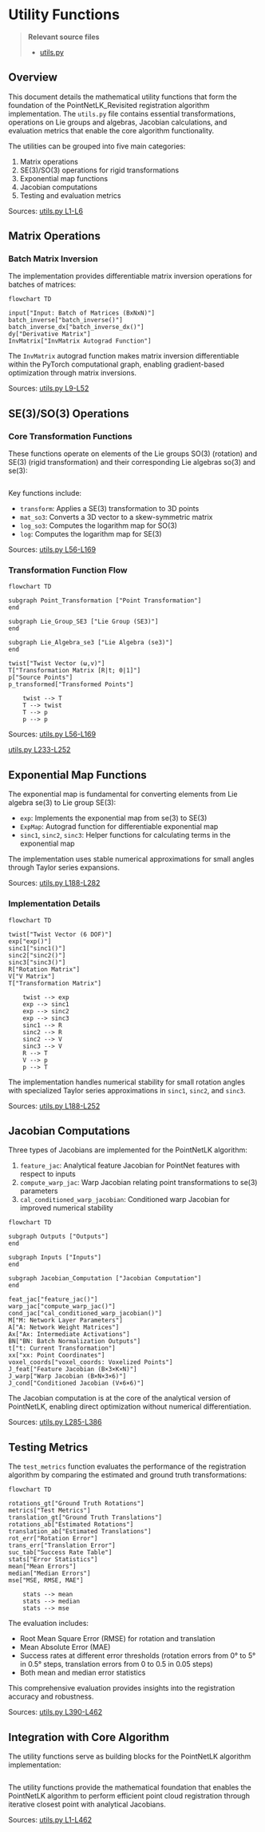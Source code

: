 # Utility Functions

> **Relevant source files**
> * [utils.py](https://github.com/Lilac-Lee/PointNetLK_Revisited/blob/4c5fbb1a/utils.py)

## Overview

This document details the mathematical utility functions that form the foundation of the PointNetLK_Revisited registration algorithm implementation. The `utils.py` file contains essential transformations, operations on Lie groups and algebras, Jacobian calculations, and evaluation metrics that enable the core algorithm functionality.

The utilities can be grouped into five main categories:

1. Matrix operations
2. SE(3)/SO(3) operations for rigid transformations
3. Exponential map functions
4. Jacobian computations
5. Testing and evaluation metrics

Sources: [utils.py L1-L6](https://github.com/Lilac-Lee/PointNetLK_Revisited/blob/4c5fbb1a/utils.py#L1-L6)

## Matrix Operations

### Batch Matrix Inversion

The implementation provides differentiable matrix inversion operations for batches of matrices:

```mermaid
flowchart TD

input["Input: Batch of Matrices (BxNxN)"]
batch_inverse["batch_inverse()"]
batch_inverse_dx["batch_inverse_dx()"]
dy["Derivative Matrix"]
InvMatrix["InvMatrix Autograd Function"]
```

The `InvMatrix` autograd function makes matrix inversion differentiable within the PyTorch computational graph, enabling gradient-based optimization through matrix inversions.

Sources: [utils.py L9-L52](https://github.com/Lilac-Lee/PointNetLK_Revisited/blob/4c5fbb1a/utils.py#L9-L52)

## SE(3)/SO(3) Operations

### Core Transformation Functions

These functions operate on elements of the Lie groups SO(3) (rotation) and SE(3) (rigid transformation) and their corresponding Lie algebras so(3) and se(3):

```

```

Key functions include:

* `transform`: Applies a SE(3) transformation to 3D points
* `mat_so3`: Converts a 3D vector to a skew-symmetric matrix
* `log_so3`: Computes the logarithm map for SO(3)
* `log`: Computes the logarithm map for SE(3)

Sources: [utils.py L56-L169](https://github.com/Lilac-Lee/PointNetLK_Revisited/blob/4c5fbb1a/utils.py#L56-L169)

### Transformation Function Flow

```mermaid
flowchart TD

subgraph Point_Transformation ["Point Transformation"]
end

subgraph Lie_Group_SE3 ["Lie Group (SE3)"]
end

subgraph Lie_Algebra_se3 ["Lie Algebra (se3)"]
end

twist["Twist Vector (ω,v)"]
T["Transformation Matrix [R|t; 0|1]"]
p["Source Points"]
p_transformed["Transformed Points"]

    twist --> T
    T --> twist
    T --> p
    p --> p
```

Sources: [utils.py L56-L169](https://github.com/Lilac-Lee/PointNetLK_Revisited/blob/4c5fbb1a/utils.py#L56-L169)

 [utils.py L233-L252](https://github.com/Lilac-Lee/PointNetLK_Revisited/blob/4c5fbb1a/utils.py#L233-L252)

## Exponential Map Functions

The exponential map is fundamental for converting elements from Lie algebra se(3) to Lie group SE(3):

* `exp`: Implements the exponential map from se(3) to SE(3)
* `ExpMap`: Autograd function for differentiable exponential map
* `sinc1`, `sinc2`, `sinc3`: Helper functions for calculating terms in the exponential map

The implementation uses stable numerical approximations for small angles through Taylor series expansions.

Sources: [utils.py L188-L282](https://github.com/Lilac-Lee/PointNetLK_Revisited/blob/4c5fbb1a/utils.py#L188-L282)

### Implementation Details

```mermaid
flowchart TD

twist["Twist Vector (6 DOF)"]
exp["exp()"]
sinc1["sinc1()"]
sinc2["sinc2()"]
sinc3["sinc3()"]
R["Rotation Matrix"]
V["V Matrix"]
T["Transformation Matrix"]

    twist --> exp
    exp --> sinc1
    exp --> sinc2
    exp --> sinc3
    sinc1 --> R
    sinc2 --> R
    sinc2 --> V
    sinc3 --> V
    R --> T
    V --> p
    p --> T
```

The implementation handles numerical stability for small rotation angles with specialized Taylor series approximations in `sinc1`, `sinc2`, and `sinc3`.

Sources: [utils.py L188-L252](https://github.com/Lilac-Lee/PointNetLK_Revisited/blob/4c5fbb1a/utils.py#L188-L252)

## Jacobian Computations

Three types of Jacobians are implemented for the PointNetLK algorithm:

1. `feature_jac`: Analytical feature Jacobian for PointNet features with respect to inputs
2. `compute_warp_jac`: Warp Jacobian relating point transformations to se(3) parameters
3. `cal_conditioned_warp_jacobian`: Conditioned warp Jacobian for improved numerical stability

```mermaid
flowchart TD

subgraph Outputs ["Outputs"]
end

subgraph Inputs ["Inputs"]
end

subgraph Jacobian_Computation ["Jacobian Computation"]
end

feat_jac["feature_jac()"]
warp_jac["compute_warp_jac()"]
cond_jac["cal_conditioned_warp_jacobian()"]
M["M: Network Layer Parameters"]
A["A: Network Weight Matrices"]
Ax["Ax: Intermediate Activations"]
BN["BN: Batch Normalization Outputs"]
t["t: Current Transformation"]
xx["xx: Point Coordinates"]
voxel_coords["voxel_coords: Voxelized Points"]
J_feat["Feature Jacobian (B×3×K×N)"]
J_warp["Warp Jacobian (B×N×3×6)"]
J_cond["Conditioned Jacobian (V×6×6)"]
```

The Jacobian computation is at the core of the analytical version of PointNetLK, enabling direct optimization without numerical differentiation.

Sources: [utils.py L285-L386](https://github.com/Lilac-Lee/PointNetLK_Revisited/blob/4c5fbb1a/utils.py#L285-L386)

## Testing Metrics

The `test_metrics` function evaluates the performance of the registration algorithm by comparing the estimated and ground truth transformations:

```mermaid
flowchart TD

rotations_gt["Ground Truth Rotations"]
metrics["Test Metrics"]
translation_gt["Ground Truth Translations"]
rotations_ab["Estimated Rotations"]
translation_ab["Estimated Translations"]
rot_err["Rotation Error"]
trans_err["Translation Error"]
suc_tab["Success Rate Table"]
stats["Error Statistics"]
mean["Mean Errors"]
median["Median Errors"]
mse["MSE, RMSE, MAE"]

    stats --> mean
    stats --> median
    stats --> mse
```

The evaluation includes:

* Root Mean Square Error (RMSE) for rotation and translation
* Mean Absolute Error (MAE)
* Success rates at different error thresholds (rotation errors from 0° to 5° in 0.5° steps, translation errors from 0 to 0.5 in 0.05 steps)
* Both mean and median error statistics

This comprehensive evaluation provides insights into the registration accuracy and robustness.

Sources: [utils.py L390-L462](https://github.com/Lilac-Lee/PointNetLK_Revisited/blob/4c5fbb1a/utils.py#L390-L462)

## Integration with Core Algorithm

The utility functions serve as building blocks for the PointNetLK algorithm implementation:

```

```

The utility functions provide the mathematical foundation that enables the PointNetLK algorithm to perform efficient point cloud registration through iterative closest point with analytical Jacobians.

Sources: [utils.py L1-L462](https://github.com/Lilac-Lee/PointNetLK_Revisited/blob/4c5fbb1a/utils.py#L1-L462)